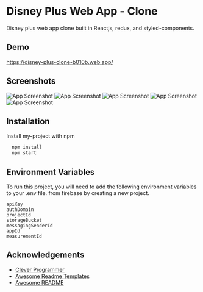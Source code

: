 
# Disney Plus Web App - Clone

Disney plus web app clone built in Reactjs, redux, and styled-components.

## Demo

https://disney-plus-clone-b010b.web.app/


## Screenshots

![App Screenshot](https://disney-plus-clone-b010b.web.app/screenshot_2.png?text=App+Screenshot+Here)
![App Screenshot](https://disney-plus-clone-b010b.web.app/screenshot_4.png?text=App+Screenshot+Here)
![App Screenshot](https://disney-plus-clone-b010b.web.app/screenshot_5.png?text=App+Screenshot+Here)
![App Screenshot](https://disney-plus-clone-b010b.web.app/screenshot_6.png?text=App+Screenshot+Here)
![App Screenshot](https://disney-plus-clone-b010b.web.app/screenshot_1.png?text=App+Screenshot+Here)


## Installation

Install my-project with npm

```bash
  npm install 
  npm start
```
    
## Environment Variables

To run this project, you will need to add the following environment variables to your .env file. from firebase by creating a new project.

    apiKey
    authDomain
    projectId
    storageBucket
    messagingSenderId
    appId
    measurementId


## Acknowledgements
 - [Clever Programmer](https://www.youtube.com/watch?v=kn8HPNwPEkw&t=11196s&ab_channel=CleverProgrammer)
 - [Awesome Readme Templates](https://awesomeopensource.com/project/elangosundar/awesome-README-templates)
 - [Awesome README](https://github.com/matiassingers/awesome-readme)
